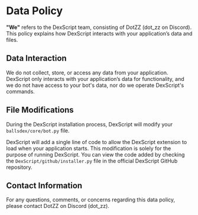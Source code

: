 # Data Policy

**"We"** refers to the DexScript team, consisting of DotZZ (dot_zz on Discord). This policy explains how DexScript interacts with your application’s data and files.

## Data Interaction

We do not collect, store, or access any data from your application. DexScript only interacts with your application’s data for functionality, and we do not have access to your bot's data, nor do we operate DexScript's commands.

## File Modifications

During the DexScript installation process, DexScript will modify your `ballsdex/core/bot.py` file.

DexScript will add a single line of code to allow the DexScript extension to load when your application starts. This modification is solely for the purpose of running DexScript. You can view the code added by checking the `DexScript/github/installer.py` file in the official DexScript GitHub repository.

## Contact Information

For any questions, comments, or concerns regarding this data policy, please contact DotZZ on Discord (dot_zz).

